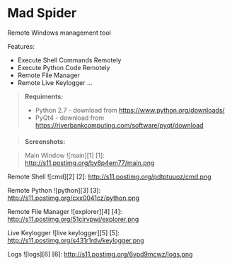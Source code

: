 # Mad Spider
Remote Windows management tool

Features:
- Execute Shell Commands Remotely
- Execute Python Code Remotely
- Remote File Manager
- Remote Live Keylogger
...

> **Requiments:**
> - Python 2.7 - download from https://www.python.org/downloads/
> - PyQt4 - download from https://riverbankcomputing.com/software/pyqt/download

####

> **Screenshots:**

> Main Window
> ![main][1]
> [1]: http://s11.postimg.org/by6p4em77/main.png

Remote Shell
![cmd][2]
[2]: http://s11.postimg.org/pdtptuuoz/cmd.png

Remote Python
![python][3]
[3]: http://s11.postimg.org/cxx0041cz/python.png

Remote File Manager
![explorer][4]
[4]: http://s11.postimg.org/51cirvpwj/explorer.png

Live Keylogger
![live keylogger][5]
[5]: http://s11.postimg.org/s431r1rdv/keylogger.png

Logs
![logs][6]
[6]: http://s11.postimg.org/6vpd9mcwz/logs.png